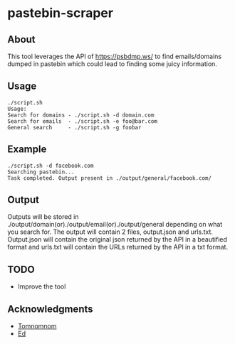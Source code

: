 # pastebin-scraper


## About
This tool leverages the API of https://psbdmp.ws/ to find emails/domains dumped in pastebin which could lead to finding some juicy information.

## Usage 

```
./script.sh 
Usage:
Search for domains - ./script.sh -d domain.com
Search for emails  - ./script.sh -e foo@bar.com
General search	   - ./script.sh -g foobar
```

## Example 

``` 
./script.sh -d facebook.com
Searching pastebin...
Task completed. Output present in ./output/general/facebook.com/
```

## Output


Outputs will be stored in ./output/domain(or)./output/email(or)./output/general depending on what you search for. The output will contain 2 files, output.json and urls.txt. Output.json will contain the original json returned by the API in a beautified format and urls.txt will contain the URLs returned by the API in a txt format. 


## TODO

* Improve the tool 


## Acknowledgments

* [Tomnomnom](https://twitter.com/tomnomnom)
* [Ed](https://twitter.com/edoverflow)
